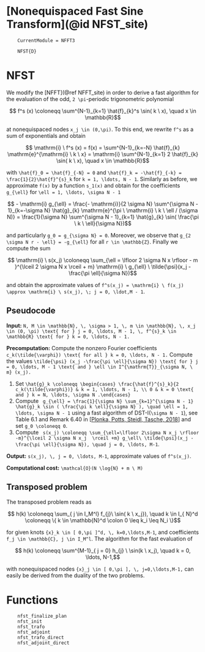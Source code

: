 # [Nonequispaced Fast Sine Transform](@id NFST_site)

```@meta
    CurrentModule = NFFT3
```

```@docs
    NFST{D}
```

# NFST

We modify the [NFFT](@ref NFFT_site) in order to derive a fast algorithm for the evaluation of the odd, ``2 \pi``-periodic trigonometric polynomial

```math
    f^s (x) \coloneqq \sum^{N-1}_{k=1} \hat{f}_{k}^s \sin( k \ x), \quad x \in \mathbb{R}
```

at nonequispaced nodes ``x_j \in (0,\pi)``. To this end, we rewrite ``f^s`` as a sum of exponentials and obtain

```math
    \mathrm{i} \ f^s (x) = f(x) = \sum^{N-1}_{k=-N} \hat{f}_{k} \mathrm{e}^{\mathrm{i} \ k \ x} = \mathrm{i} \sum^{N-1}_{k=1} 2 \hat{f}_{k} \sin( k \ x), \quad x \in \mathbb{R}
```

with ``\hat{f}_0 = \hat{f}_{-N} = 0`` and ``\hat{f}_k = -\hat{f}_{-k} = \frac{1}{2}\hat{f}^{s}_k`` for ``k = 1, \ldots, N - 1``. Similarly as before, we approximate ``f(x)`` by a function ``s_1(x)`` and obtain for the coefficients ``g_{\ell}`` for ``\ell = 1, \ldots, \sigma N - 1``

```math
    - \mathrm{i} g_{\ell} = \frac{- \mathrm{i}}{2 \sigma N} \sum^{\sigma N - 1}_{k=-\sigma N} \hat{g}_{k} \mathrm{e}^{\pi \ \mathrm{i} \ k \ \ell / (\sigma N)} = \frac{1}{\sigma N} \sum^{\sigma N - 1}_{k=1} \hat{g}_{k} \sin( \frac{\pi \ k \ \ell}{\sigma N})
```

and particularly ``g_0 = g_{\sigma N} = 0``. Moreover, we observe that ``g_{2 \sigma N r - \ell} = -g_{\ell}`` for all ``r \in \mathbb{Z}``. Finally we compute the sum

```math
  	\mathrm{i} \ s(x_j) \coloneqq \sum_{\ell = \lfloor 2 \sigma N x \rfloor - m }^{\lceil 2 \sigma N x \rceil + m} \mathrm{i} \ g_{\ell} \ \tilde{\psi}(x_j - \frac{\pi \ell}{\sigma N})
```

and obtain the approximate values of ``f^s(x_j) = \mathrm{i} \ f(x_j) \approx \mathrm{i} \ s(x_j), \; j = 0, \ldot,M - 1``.

## Pseudocode

**Input:** ``N, M \in \mathbb{N}, \, \sigma > 1, \, m \in \mathbb{N}, \, x_j \in (0, \pi) \text{ for } j = 0, \ldots, M - 1, \, f^{s}_k \in \mathbb{R} \text{ for } k = 0, \ldots, N - 1.``

**Precomputation:** Compute the nonzero Fourier coefficients ``c_k(\tilde{\varphi}) \text{ for all } k = 0, \ldots, N - 1.`` Compute the values ``\tilde{\psi} (x_j -\frac{\pi \ell}{\sigma N}) \text{ for } j = 0, \ldots, M - 1 \text{ and } \ell \in I^{\mathrm{T}}_{\sigma N, \ m} (x_j).``

1. Set ``\hat{g}_k \coloneqq \begin{cases} \frac{\hat{f}^{s}_k}{2 c_k(\tilde{\varphi})} & k = 1, \ldots, N - 1, \\ 0 & k = 0 \text{ and } k = N, \ldots, \sigma N .\end{cases}`` 
2. Compute `` g_{\ell} = \frac{1}{\sigma N} \sum_{k=1}^{\sigma N - 1} \hat{g}_k \sin ( \frac{\pi k \ell}{\sigma N} ), \quad \ell = 1, \ldots, \sigma N - 1`` using a fast algorithm of DST-I(``\sigma N - 1``), see  Table 6.1 and Remark 6.40 in [[Plonka, Potts, Steidl, Tasche, 2018](#PlonkaPottsSteidlTasche2018)] and set ``g_0 \coloneqq 0``. 
3. Compute `` s(x_j) \coloneqq \sum_{\ell=\lfloor 2\sigma N x_j \rfloor -m}^{\lceil 2 \sigma N x_j  \rceil +m} g_\ell\ \tilde{\psi}(x_j -\frac{\pi \ell}{\sigma N}), \quad j = 0, \ldots, M-1``.

**Output:** ``s(x_j), \, j = 0, \ldots, M-1``, approximate values of ``f^s(x_j)``.

**Computational cost:** ``\mathcal{O}(N \log{N} + m \ M)`` 

## Transposed problem

The transposed problem reads as

```math
	h(k) \coloneqq \sum_{ j \in I_M^l} f_{j}\ \sin( k \ x_j}), \quad  k \in I_{ N}^d \coloneqq \{ k \in \mathbb{N}^d \colon 0 \leq k_i \leq N_i  \}
```

for given knots ``{x}_k \in [ 0,\pi ]^d, \, k=0,\ldots,M-1``, and coefficients ``f_j \in \mathbb{C}, j \in I_M^l``.
The algorithm for the fast evaluation of 

```math
	h(k) \coloneqq \sum^{M-1}_{ j = 0} h_{j} \ \sin(k \ x_j), \quad k = 0, \ldots, N-1,
```

with nonequispaced nodes ``{x}_j \in [ 0,\pi ], \, j=0,\ldots,M-1,`` can easily be derived from the duality of the two problems.

# Functions

```@docs
  	nfst_finalize_plan
    nfst_init
    nfst_trafo
    nfst_adjoint
    nfst_trafo_direct
    nfst_adjoint_direct
```